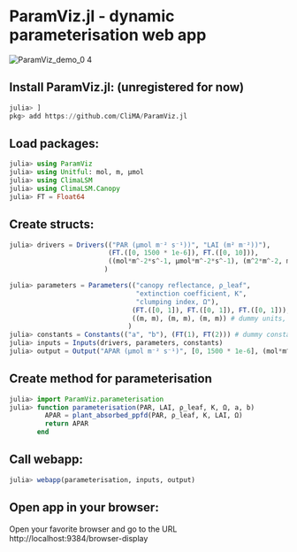 # ParamViz.jl - dynamic parameterisation web app 
![ParamViz_demo_0 4](https://github.com/CliMA/ParamViz.jl/assets/22160257/f16d7704-d083-439d-b090-568c74733975)

## Install ParamViz.jl: (unregistered for now)
```jl
julia> ]
pkg> add https://github.com/CliMA/ParamViz.jl
```
## Load packages:
```jl
julia> using ParamViz
julia> using Unitful: mol, m, μmol
julia> using ClimaLSM
julia> using ClimaLSM.Canopy
julia> FT = Float64
```
## Create structs:
```jl
julia> drivers = Drivers(("PAR (μmol m⁻² s⁻¹))", "LAI (m² m⁻²))"),
                         (FT.([0, 1500 * 1e-6]), FT.([0, 10])),
                         ((mol*m^-2*s^-1, μmol*m^-2*s^-1), (m^2*m^-2, m^2*m^-2))
                        )

julia> parameters = Parameters(("canopy reflectance, ρ_leaf",
                                "extinction coefficient, K",
                                "clumping index, Ω"),
                               (FT.([0, 1]), FT.([0, 1]), FT.([0, 1])),
                               ((m, m), (m, m), (m, m)) # dummy units, no conversion
                              )
julia> constants = Constants(("a", "b"), (FT(1), FT(2))) # dummy constants
julia> inputs = Inputs(drivers, parameters, constants)
julia> output = Output("APAR (μmol m⁻² s⁻¹)", [0, 1500 * 1e-6], (mol*m^-2*s^-1, μmol*m^-2*s^-1))
```
## Create method for parameterisation
```jl
julia> import ParamViz.parameterisation
julia> function parameterisation(PAR, LAI, ρ_leaf, K, Ω, a, b)   
         APAR = plant_absorbed_ppfd(PAR, ρ_leaf, K, LAI, Ω) 
         return APAR
       end
```
## Call webapp:
```jl
julia> webapp(parameterisation, inputs, output)
```
## Open app in your browser: 
Open your favorite browser and go to the URL http://localhost:9384/browser-display
